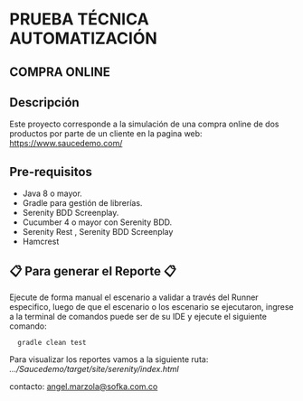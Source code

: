 # PRUEBA TÉCNICA AUTOMATIZACIÓN

##  **COMPRA ONLINE**

##  Descripción

Este proyecto corresponde a la simulación de una compra online de dos productos por parte de un cliente en la pagina web: https://www.saucedemo.com/

##  Pre-requisitos

* Java 8 o mayor.
* Gradle para gestión de librerías.
* Serenity BDD Screenplay.
* Cucumber 4 o mayor con Serenity BDD.
* Serenity Rest , Serenity BDD Screenplay
* Hamcrest



## 📋 Para generar el Reporte 📋

Ejecute de forma manual el escenario a validar a través del Runner especifico, luego de que el escenario o los escenario se ejecutaron, ingrese a la terminal de comandos puede ser de su IDE y ejecute el siguiente comando:

      gradle clean test
Para visualizar los reportes vamos a la siguiente ruta: *.../Saucedemo/target/site/serenity/index.html*

contacto:
angel.marzola@sofka.com.co